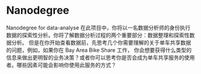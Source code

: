 # Nanodegree
Nanodegree for data-analyse
在此项目中，你将以一名数据分析师的身份执行数据的探索性分析。你将了解数据分析过程的两个重要部分：数据整理和探索性数据分析。
但是在你开始查看数据前，先思考几个你需要理解的关于单车共享数据的问题，例如，如果你在 Bay Area Bike Share 工作，
你会想要获得什么类型的信息来做出更明智的业务决策？或者你可以思考你是否会成为单车共享服务的使用者。哪些因素可能会影响你使用此服务的方式？
